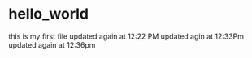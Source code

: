 # hello_world
this is my first file
updated again at 12:22 PM
updated agin at 12:33Pm
updated again at 12:36pm